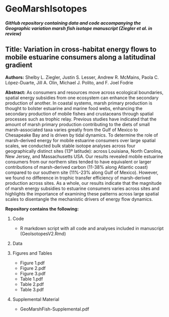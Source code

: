 # GeoMarshIsotopes

##### GitHub repository containing data and code accompanying the Geographic variation marsh fish isotope manuscript (Ziegler et al. in review)

## Title: Variation in cross-habitat energy flows to mobile estuarine consumers along a latitudinal gradient

**Authors:** Shelby L. Ziegler, Justin S. Lesser, Andrew R. McMains, Paola C. López-Duarte, Jill A. Olin, Michael J. Polito, and F. Joel Fodrie

**Abstract:** As consumers and resources move across ecological boundaries, spatial energy subsidies from one ecosystem can enhance the secondary production of another. In coastal systems, marsh primary production is thought to bolster estuarine and marine food webs, enhancing the secondary production of mobile fishes and crustaceans through spatial processes such as trophic relay. Previous studies have indicated that the amount of marsh primary production contributing to the diets of small marsh-associated taxa varies greatly from the Gulf of Mexico to Chesapeake Bay and is driven by tidal dynamics. To determine the role of marsh-derived energy for mobile estuarine consumers over large spatial scales, we conducted bulk stable isotope analyses across four geographically distinct sites (13º latitude): across Louisiana, North Carolina, New Jersey, and Massachusetts USA. Our results revealed mobile estuarine consumers from our northern sites tended to have equivalent or larger contributions of marsh-derived carbon (11-38% along Atlantic coast) compared to our southern site (11%-23% along Gulf of Mexico). However, we found no difference in trophic transfer efficiency of marsh-derived production across sites. As a whole, our results indicate that the magnitude of marsh energy subsidies to estuarine consumers varies across sites and highlights the importance of examining these patterns across large spatial scales to disentangle the mechanistic drivers of energy flow dynamics. 

**Repository contains the following:**

1. Code
   - R markdown script with all code and analyses included in manuscript (GeoIsotopesV2.Rmd)
   
2. Data
  
3. Figures and Tables
   - Figure 1.pdf
   - Figure 2.pdf
   - Figure 3.pdf
   - Table 1.pdf
   - Table 2.pdf
   - Table 3.pdf

4. Supplemental Material
   - GeoMarshFish-Supplemental.pdf

